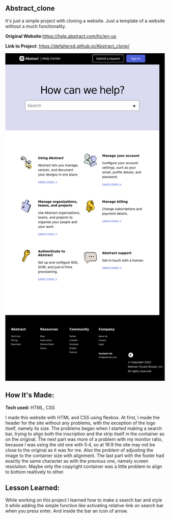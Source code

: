 ## Abstract_clone

It's just a simple project with cloning a website. Just a template of a website without a much functionality.

**Original Website**:https://help.abstract.com/hc/en-us

**Link to Project**: https://defalterxd.github.io/Abstract_clone/

![alt text](./img/Review.png)

## How It's Made:

**Tech used:** HTML, CSS

I made this website with HTML and CSS using flexbox.
At first, I made the header for the site without any problems, with the exception of the logo itself, namely its size. The problems began when I started making a search bar, trying to align both the inscription and the strip itself in the container as on the original.
The next part was more of a problem with my monitor ratio, because I was using the old one with 5:4, so at 16:9 the site may not be close to the original as it was for me. Also the problem of adjusting the image to the container size with alignment.
The last part with the footer had exactly the same character as with the previous one, namely screen resolution. Maybe only the copyright container was a little problem to align to bottom realtively to other.

## Lesson Learned:

While working on this project I learned how to make a search bar and style it while adding the simple function like activating relative-link on search bar when you press enter. And inside the bar an icon of arrow.